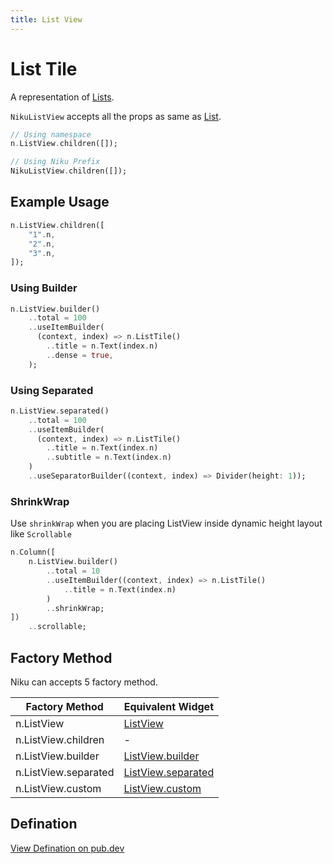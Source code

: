 ```yaml
---
title: List View
---
```

# List Tile
A representation of [Lists](https://material.io/components/lists).

`NikuListView` accepts all the props as same as [List](https://api.flutter.dev/flutter/material/ListView-class.html).

```dart
// Using namespace
n.ListView.children([]);

// Using Niku Prefix
NikuListView.children([]);
```

## Example Usage
```dart
n.ListView.children([
    "1".n,
    "2".n,
    "3".n,
]);
```

### Using Builder
```dart
n.ListView.builder()
    ..total = 100
    ..useItemBuilder(
      (context, index) => n.ListTile()
        ..title = n.Text(index.n)
        ..dense = true,
    );
```

### Using Separated
```dart
n.ListView.separated()
    ..total = 100
    ..useItemBuilder(
      (context, index) => n.ListTile()
        ..title = n.Text(index.n)
        ..subtitle = n.Text(index.n)
    )
    ..useSeparatorBuilder((context, index) => Divider(height: 1));
```

### ShrinkWrap
Use `shrinkWrap` when you are placing ListView inside dynamic height layout like `Scrollable`
```dart
n.Column([
    n.ListView.builder()
        ..total = 10
        ..useItemBuilder((context, index) => n.ListTile()
            ..title = n.Text(index.n)
        )
        ..shrinkWrap;
])
    ..scrollable;
``` 

## Factory Method
Niku can accepts 5 factory method.

| Factory Method       | Equivalent Widget   |
|----------------------|---------------------|
| n.ListView           | [ListView](https://api.flutter.dev/flutter/widgets/ListView-class.html) |
| n.ListView.children  | - |
| n.ListView.builder   | [ListView.builder](https://api.flutter.dev/flutter/widgets/ListView/ListView.builder.html) |
| n.ListView.separated | [ListView.separated](https://api.flutter.dev/flutter/widgets/ListView/ListView.separated.html) |
| n.ListView.custom    | [ListView.custom](https://api.flutter.dev/flutter/widgets/ListView/ListView.custom.html) |


## Defination
[View Defination on pub.dev](https://pub.dev/documentation/niku/latest/widget_listView/NikuListView-class.html)

